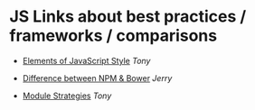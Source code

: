 # JS Links about best practices / frameworks / comparisons

* [Elements of JavaScript Style](https://medium.com/javascript-scene/elements-of-javascript-style-caa8821cb99f) *Tony*

* [Difference between NPM & Bower](http://stackoverflow.com/questions/18641899/what-is-the-difference-between-bower-and-npm) *Jerry*

* [Module Strategies](https://www.airpair.com/javascript/posts/the-mind-boggling-universe-of-javascript-modules) *Tony*
